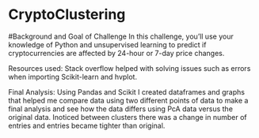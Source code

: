 # CryptoClustering


#Background and Goal of Challenge 
In this challenge, you’ll use your knowledge of Python and unsupervised learning to predict if cryptocurrencies are affected by 24-hour or 7-day price changes.


Resources used: 
Stack overflow helped with solving issues such as errors when importing Scikit-learn and hvplot. 


Final Analysis: 
Using Pandas and Scikit I created dataframes and graphs that helped me compare data using two different points of data to make a final analysis and see how the data differs using PcA data versus the original data. Inoticed between clusters there was a change in number of entries and entries became tighter than original. 
